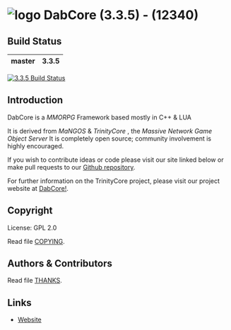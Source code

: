 # ![logo](https://i.ibb.co/ySKCtdk/0-normal.jpg) DabCore (3.3.5) - (12340)


## Build Status

master | 3.3.5
:------------: | :------------:
[![3.3.5 Build Status](https://travis-ci.org/DackaryMcDab/DabCore.svg?branch=3.3.5)](https://travis-ci.org/DackaryMcDab/DabCore)

## Introduction

DabCore is a *MMORPG* Framework based mostly in C++ & LUA

It is derived from *MaNGOS* & *TrinityCore* , the *Massive Network Game Object Server*
It is completely open source; community involvement is highly encouraged.

If you wish to contribute ideas or code please visit our site linked below or
make pull requests to our [Github repository](https://github.com/DackaryMcDab/DabCore/pulls).

For further information on the TrinityCore project, please visit our project
website at [DabCore!](http://wow.dackarymcdab.online).

## Copyright

License: GPL 2.0

Read file [COPYING](COPYING).


## Authors &amp; Contributors

Read file [THANKS](THANKS).


## Links

* [Website](https://wow.dackarymcdab.online/)
